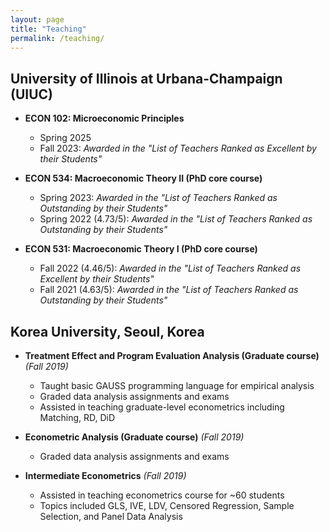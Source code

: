 ```yaml
---
layout: page
title: "Teaching"
permalink: /teaching/
---
```




## University of Illinois at Urbana-Champaign (UIUC)

- **ECON 102: Microeconomic Principles**
    - Spring 2025
    - Fall 2023: *Awarded in the "List of Teachers Ranked as Excellent by their Students"*

- **ECON 534: Macroeconomic Theory II (PhD core course)**
    - Spring 2023: *Awarded in the "List of Teachers Ranked as Outstanding by their Students"*
    - Spring 2022 (4.73/5): *Awarded in the "List of Teachers Ranked as Outstanding by their Students"*

- **ECON 531: Macroeconomic Theory I (PhD core course)**
    - Fall 2022 (4.46/5): *Awarded in the "List of Teachers Ranked as Excellent by their Students"*
    - Fall 2021 (4.63/5): *Awarded in the "List of Teachers Ranked as Outstanding by their Students"*

## Korea University, Seoul, Korea

- **Treatment Effect and Program Evaluation Analysis (Graduate course)** *(Fall 2019)*
    - Taught basic GAUSS programming language for empirical analysis
    - Graded data analysis assignments and exams
    - Assisted in teaching graduate-level econometrics including Matching, RD, DiD

- **Econometric Analysis (Graduate course)** *(Fall 2019)*
    - Graded data analysis assignments and exams

- **Intermediate Econometrics** *(Fall 2019)*
    - Assisted in teaching econometrics course for ~60 students
    - Topics included GLS, IVE, LDV, Censored Regression, Sample Selection, and Panel Data Analysis


<style>
.page__content {
  max-width: 800px;
  margin: auto;
  font-size: 17px;
  line-height: 1.6;
}

.page__content h2 {
  font-weight: bold;
  color: #003366;
  border-bottom: 1px solid #eee;
  margin-bottom: 20px;
}

.page__content ul {
  list-style-type: none;
  padding-left: 0;
}

.page__content li {
  padding-bottom: 10px;
}

.page__content a {
  color: #007bff;
  text-decoration: none;
}

.page__content a:hover {
  text-decoration: underline;
}
</style>
